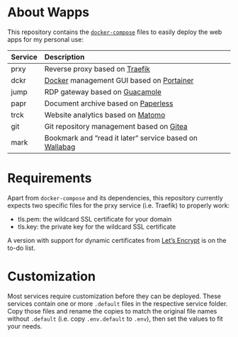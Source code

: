 # About Wapps

This repository contains the [``docker-compose``](https://docs.docker.com/compose/) files to easily deploy the web apps for my personal use:

| Service | Description |
| :------ | :---------- |
| prxy    | Reverse proxy based on [Traefik](https://traefik.io/) |
| dckr    | [Docker](https://www.docker.com/) management GUI based on [Portainer](https://portainer.io/) |
| jump    | RDP gateway based on [Guacamole](https://guacamole.apache.org/) |
| papr    | Document archive based on [Paperless](https://paperless.readthedocs.io) |
| trck    | Website analytics based on [Matomo](https://matomo.org/) |
| git     | Git repository management based on [Gitea](https://gitea.io/en-us/) |
| mark    | Bookmark and “read it later“ service based on [Wallabag](https://www.wallabag.org/)

# Requirements

Apart from ``docker-compose`` and its dependencies, this repository currently expects two specific files for the prxy service (i.e. Traefik) to properly work:

* tls.pem: the wildcard SSL certificate for your domain
* tls.key: the private key for the wildcard SSL certificate

A version with support for dynamic certificates from [Let’s Encrypt](https://letsencrypt.org/) is on the to-do list.

# Customization

Most services require customization before they can be deployed. These services contain one or more ``.default`` files in the respective service folder. Copy those files and rename the copies to match the original file names without ``.default`` (i.e. copy ``.env.default`` to ``.env``), then set the values to fit your needs.
